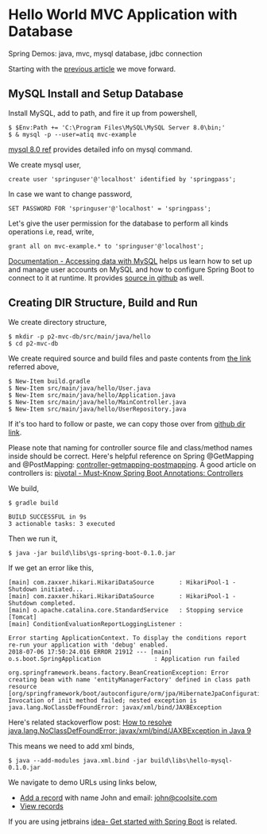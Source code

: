 # Hello World MVC Application with Database
Spring Demos: java, mvc, mysql database, jdbc connection

Starting with the [previous article][1] we move forward.

## MySQL Install and Setup Database
Install MySQL, add to path, and fire it up from powershell,

    $ $Env:Path += 'C:\Program Files\MySQL\MySQL Server 8.0\bin;'
    $ & mysql -p --user=atiq mvc-example
    
[mysql 8.0 ref][2] provides detailed info on mysql command.

We create mysql user,

    create user 'springuser'@'localhost' identified by 'springpass';

In case we want to change password,
    
    SET PASSWORD FOR 'springuser'@'localhost' = 'springpass';

Let's give the user permission for the database to perform all kinds operations i.e, read, write,
    
    grant all on mvc-example.* to 'springuser'@'localhost';

[Documentation - Accessing data with MySQL][3] helps us learn how to set up and manage user accounts on MySQL and how to configure Spring Boot to connect to it at runtime. It provides [source in github][4] as well.

## Creating DIR Structure, Build and Run
We create directory structure,

    $ mkdir -p p2-mvc-db/src/main/java/hello
    $ cd p2-mvc-db

We create required source and build files and paste contents from [the link][2] referred above,

    $ New-Item build.gradle
    $ New-Item src/main/java/hello/User.java
    $ New-Item src/main/java/hello/Application.java
    $ New-Item src/main/java/hello/MainController.java
    $ New-Item src/main/java/hello/UserRepository.java

If it's too hard to follow or paste, we can copy those over from [github dir link][5].

Please note that naming for controller source file and class/method names inside should be correct. Here's helpful reference on Spring @GetMapping and @PostMapping: [controller-getmapping-postmapping][10]. A good article on controllers is: [pivotal - Must-Know Spring Boot Annotations: Controllers][11]
    
We build,

    $ gradle build

    BUILD SUCCESSFUL in 9s
    3 actionable tasks: 3 executed
    
Then we run it,

    $ java -jar build\libs\gs-spring-boot-0.1.0.jar

If we get an error like this,

    [main] com.zaxxer.hikari.HikariDataSource       : HikariPool-1 - Shutdown initiated...
    [main] com.zaxxer.hikari.HikariDataSource       : HikariPool-1 - Shutdown completed.
    [main] o.apache.catalina.core.StandardService   : Stopping service [Tomcat]
    [main] ConditionEvaluationReportLoggingListener :

    Error starting ApplicationContext. To display the conditions report re-run your application with 'debug' enabled.
    2018-07-06 17:50:24.016 ERROR 21912 --- [main] o.s.boot.SpringApplication               : Application run failed

    org.springframework.beans.factory.BeanCreationException: Error creating bean with name 'entityManagerFactory' defined in class path resource [org/springframework/boot/autoconfigure/orm/jpa/HibernateJpaConfiguration.class]: Invocation of init method failed; nested exception is java.lang.NoClassDefFoundError: javax/xml/bind/JAXBException
    
Here's related stackoverflow post: [How to resolve java.lang.NoClassDefFoundError: javax/xml/bind/JAXBException in Java 9][8]

This means we need to add xml binds,

    $ java --add-modules java.xml.bind -jar build\libs\hello-mysql-0.1.0.jar

We navigate to demo URLs using links below,

 - [Add a record][6] with name John and email: john@coolsite.com
 - [View records][7]    

If you are using jetbrains [idea- Get started with Spring Boot][9] is related. 

  [1]: https://github.com/atiq-cs/java-spring-demos/blob/master/p1-mvc-hello/README.md
  [2]: https://dev.mysql.com/doc/refman/8.0/en/mysql.html
  [3]: https://spring.io/guides/gs/accessing-data-mysql/
  [4]: https://github.com/spring-guides/gs-accessing-data-mysql
  [5]: https://github.com/spring-guides/gs-accessing-data-mysql/tree/master/complete/src/main/java/hello
  [6]: http://localhost:8080/demo/add?name=John&email=john@coolsite.com
  [7]: http://localhost:8080/demo/all
  [8]: https://stackoverflow.com/q/43574426
  [9]: https://www.jetbrains.com/help/idea/spring-boot.html#d729768e2
  [10]: https://howtodoinjava.com/spring5/webmvc/controller-getmapping-postmapping
  [11]: http://engineering.pivotal.io/post/must-know-spring-boot-annotations-controllers/
